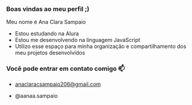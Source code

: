 ### Boas vindas ao meu perfil ;) 

Meu nome é Ana Clara Sampaio

- Estou estudando na Alura
- Estou me desenvolvendo na linguagem JavaScript
- Utilizo esse espaço para minha organização e compartilhamento dos meu projetos desenvolvidos
  
### Você pode entrar em contato comigo 📫

- anaclaracsampaio206@gmail.com

- @aanaa.sampaio
